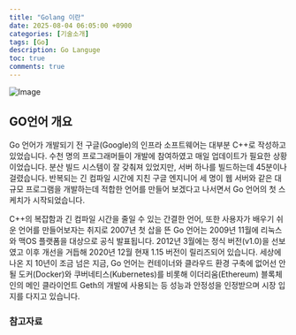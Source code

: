 ```yaml
---
title: "Golang 이란"
date: 2025-08-04 06:05:00 +0900
categories: [기술소개]
tags: [Go]
description: Go Languge
toc: true
comments: true
---
```


![Image](https://prod-files-secure.s3.us-west-2.amazonaws.com/e6db513d-ec54-40ff-aa74-2487b0bcfe15/128b8808-c477-43f7-9252-6d65036866ed/Untitled.png?X-Amz-Algorithm=AWS4-HMAC-SHA256&X-Amz-Content-Sha256=UNSIGNED-PAYLOAD&X-Amz-Credential=ASIAZI2LB466SC3JINZ5%2F20250804%2Fus-west-2%2Fs3%2Faws4_request&X-Amz-Date=20250804T071413Z&X-Amz-Expires=3600&X-Amz-Security-Token=IQoJb3JpZ2luX2VjEAcaCXVzLXdlc3QtMiJHMEUCIQDhV595s8MrEoRgcIJ%2BRI6gw7CjCeUlKc3tOVUvZEbZdgIgK%2F8H1jFrpOZe7r8%2F5GDFbtOuqI5LWD8taQ1EYRD6fSUq%2FwMIQBAAGgw2Mzc0MjMxODM4MDUiDFrmoMhfbV8tg8sfECrcAx1N1LPP5xXqtps9B2kGNw8bRVLOvOaxJ4FAo2jaVUj%2BJwUACytMzdlyO7pqB8qgIGUUd4uytNzgNnZf5Q6Pu57GWvX4fK0vgvM7FRJzE7R%2BzZA5xWWOrP4abT0m9gS8tlbVSSgxl7tfxHhHu9UNvJqdaOlzoMnBkFL5I%2FLKzcXhJOlC7MJ19wMwOhP7uEyBN6y9QOMnESwN%2F5fGPldBnWh20qg2tppx3lYyVUZpZHYJBFiR2AuRTyohppCtWO5FXCwEXChIFBWzwkjHtGXINohN2bvTg4h0RV4jivv7iFnIjqjxshWBk43L2Vob7wQjSfqD1qvEcZED3lVH%2FpNFfuQD0%2FDoty3BcvtuhmANbhFk7cczhk19ZiUDslth07SeSHjJB82vt4x4WXj21Or8j0v%2FMM0rVyXCkQAtrPaRVTY%2F25pV9kcLQTSH7EwOG%2FPRKm0yN8j1o%2Bx2WWwizxHHv83lDvvz6iDO4CnML05mfVkz87OglGIg7XHxcXLok0n9oZAcp0GcTNLcZaOUhoJ2894ptqR2BpGOgiJr1edsTLUGggJ9BNV2hSIULmNtC2CkJui9vRYropdM1FBhpqQ%2BmqyacKRXPfYD7%2BorSu%2B00SJuL1ZN21gwiRJtd08vMJq3wcQGOqUBgPOQ5Sa1VOABZm%2B2g6BWdUsozNBeCwodcH%2F2A2rMbTvcalOC58ftagjBOudQJ1qQyZ%2FpnjlPiqBUVId1R4vaitp9g%2F2y7gDkIAFk1EC7bZ1QtUOTIf%2BZQceMfeAVIfNiZIiMtVA48h0ZRye3AvOpvL3%2Fn1WMSjcgc0gFgX2%2B2mh48k8gvKzPUUQCHluLGE8%2FbxO19cdp0ewdyoRWk77gLYOkSmC8&X-Amz-Signature=30d806df1d6247e86e9ffc798ad59b74ad9e0ad46538e4035f1322537f2a2670&X-Amz-SignedHeaders=host&x-amz-checksum-mode=ENABLED&x-id=GetObject)

## GO언어 개요

Go 언어가 개발되기 전 구글(Google)의 인프라 소프트웨어는 대부분 C++로 작성하고 있었습니다. 수천 명의 프로그래머들이 개발에 참여하였고 매일 업데이트가 필요한 상황이었습니다. 분산 빌드 시스템이 잘 갖춰져 있었지만, 서버 하나를 빌드하는데 45분이나 걸렸습니다. 반복되는 긴 컴파일 시간에 지친 구글 엔지니어 세 명이 웹 서버와 같은 대규모 프로그램을 개발하는데 적합한 언어를 만들어 보겠다고 나서면서 Go 언어의 첫 스케치가 시작되었습니다.

C++의 복잡함과 긴 컴파일 시간을 줄일 수 있는 간결한 언어, 또한 사용자가 배우기 쉬운 언어를 만들어보자는 취지로 2007년 첫 삽을 뜬 Go 언어는 2009년 11월에 리눅스와 맥OS 플랫폼을 대상으로 공식 발표됩니다. 2012년 3월에는 정식 버전(v1.0)을 선보였고 이후 개선을 거듭해 2020년 12월 현재 1.15 버전이 릴리즈되어 있습니다. 세상에 나온 지 10년이 조금 넘은 지금, Go 언어는 컨테이너와 클라우드 환경 구축에 없어선 안 될 도커(Docker)와 쿠버네티스(Kubernetes)를 비롯해 이더리움(Ethereum) 블록체인의 메인 클라이언트 Geth의 개발에 사용되는 등 성능과 안정성을 인정받으며 시장 입지를 다지고 있습니다.

### 참고자료


